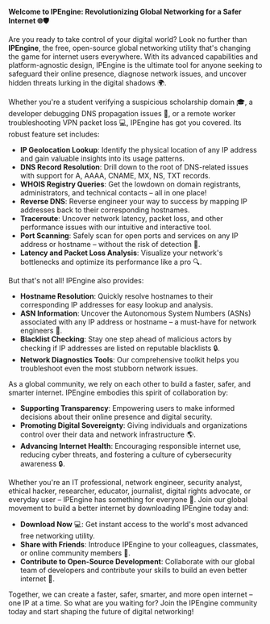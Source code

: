 **Welcome to IPEngine: Revolutionizing Global Networking for a Safer Internet 🌐🛡️**

Are you ready to take control of your digital world? Look no further than **IPEngine**, the free, open-source global networking utility that's changing the game for internet users everywhere. With its advanced capabilities and platform-agnostic design, IPEngine is the ultimate tool for anyone seeking to safeguard their online presence, diagnose network issues, and uncover hidden threats lurking in the digital shadows 🌍.

Whether you're a student verifying a suspicious scholarship domain 🎓, a developer debugging DNS propagation issues 🤔, or a remote worker troubleshooting VPN packet loss 💻, IPEngine has got you covered. Its robust feature set includes:

*   **IP Geolocation Lookup**: Identify the physical location of any IP address and gain valuable insights into its usage patterns.
*   **DNS Record Resolution**: Drill down to the root of DNS-related issues with support for A, AAAA, CNAME, MX, NS, TXT records.
*   **WHOIS Registry Queries**: Get the lowdown on domain registrants, administrators, and technical contacts – all in one place!
*   **Reverse DNS**: Reverse engineer your way to success by mapping IP addresses back to their corresponding hostnames.
*   **Traceroute**: Uncover network latency, packet loss, and other performance issues with our intuitive and interactive tool.
*   **Port Scanning**: Safely scan for open ports and services on any IP address or hostname – without the risk of detection 🚀.
*   **Latency and Packet Loss Analysis**: Visualize your network's bottlenecks and optimize its performance like a pro 🔍.

But that's not all! IPEngine also provides:

*   **Hostname Resolution**: Quickly resolve hostnames to their corresponding IP addresses for easy lookup and analysis.
*   **ASN Information**: Uncover the Autonomous System Numbers (ASNs) associated with any IP address or hostname – a must-have for network engineers 📡.
*   **Blacklist Checking**: Stay one step ahead of malicious actors by checking if IP addresses are listed on reputable blacklists 🔒.
*   **Network Diagnostics Tools**: Our comprehensive toolkit helps you troubleshoot even the most stubborn network issues.

As a global community, we rely on each other to build a faster, safer, and smarter internet. IPEngine embodies this spirit of collaboration by:

*   **Supporting Transparency**: Empowering users to make informed decisions about their online presence and digital security.
*   **Promoting Digital Sovereignty**: Giving individuals and organizations control over their data and network infrastructure 🌎.
*   **Advancing Internet Health**: Encouraging responsible internet use, reducing cyber threats, and fostering a culture of cybersecurity awareness 🔒.

Whether you're an IT professional, network engineer, security analyst, ethical hacker, researcher, educator, journalist, digital rights advocate, or everyday user – IPEngine has something for everyone 🌈. Join our global movement to build a better internet by downloading IPEngine today and:

*   **Download Now** 💻: Get instant access to the world's most advanced free networking utility.
*   **Share with Friends**: Introduce IPEngine to your colleagues, classmates, or online community members 👥.
*   **Contribute to Open-Source Development**: Collaborate with our global team of developers and contribute your skills to build an even better internet 🚀.

Together, we can create a faster, safer, smarter, and more open internet – one IP at a time. So what are you waiting for? Join the IPEngine community today and start shaping the future of digital networking!